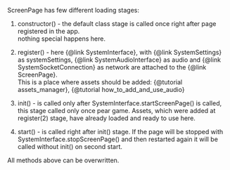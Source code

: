ScreenPage has few different loading stages:

1. constructor() - the default class stage is called once right after page registered in the app. \
nothing special happens here.

2. register() - here {@link SystemInterface}, with {@link SystemSettings} as systemSettings, {@link SystemAudioInterface} as audio and {@link SystemSocketConnection} as network are attached to the {@link ScreenPage}. \
This is a place where assets should be added: {@tutorial assets_manager}, {@tutorial how_to_add_and_use_audio}

3. init() - is called only after SystemInterface.startScreenPage() is called, this stage called only once pear game. Assets, which were added at register(2) stage, have already loaded and ready to use here.

4. start() - is called right after init() stage. If the page will be stopped with SystemInterface.stopScreenPage() and then restarted again it will be called without init() on second start.

All methods above can be overwritten.
